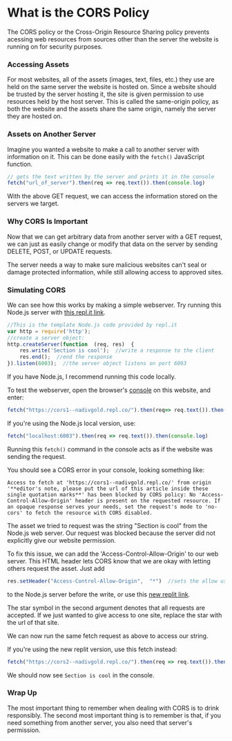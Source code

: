 # What is the CORS Policy
The CORS policy or the Cross-Origin Resource Sharing policy prevents acessing web resources from sources other than the server the website is running on for security purposes.   
### Accessing Assets
For most websites, all of the assets (images, text, files, etc.) they use are held on the same server the website is hosted on. Since a website should be trusted by the server hosting it, the site is given permission to use resources held by the host server. This is called the same-origin policy, as both the website and the assets share the same origin, namely the server they are hosted on. 
### Assets on Another Server
Imagine you wanted a website to make a call to another server with information on it. This can be done easily with the `fetch()` JavaScript function.
~~~javascript
// gets the text written by the server and prints it in the console
fetch("url_of_server").then(req => req.text()).then(console.log)
~~~
With the above GET request, we can access the information stored on the servers we target.
 
 ### Why CORS Is Important
Now that we can get arbitrary data from another server with a GET request, we can just as easily change or modify that data on the server by sending DELETE, POST, or UPDATE requests.  

The server needs a way to make sure malicious websites can't seal or damage protected information, while still allowing access to approved sites. 
### Simulating CORS
We can see how this works by making a simple webserver.  Try running this Node.js server with [this repl.it link](https://repl.it/@NadivGold/cors1).
~~~javascript
//This is the template Node.js code provided by repl.it
var http = require('http');
//create a server object:
http.createServer(function  (req, res)  {
	res.write('Section is cool');  //write a response to the client
	res.end();  //end the response
}).listen(6003);  //the server object listens on port 6003
~~~
If you have Node.js, I recommend running this code locally.

To test the webserver, open the browser's [console](https://support.monday.com/hc/en-us/articles/360002197259-How-to-Open-the-Developer-Console-in-your-Browser) on this website, and enter:
~~~javascript
fetch("https://cors1--nadivgold.repl.co/").then(req=> req.text()).then(console.log)
~~~
If you're using the Node.js local version, use:
~~~javascript
fetch("localhost:6003").then(req => req.text()).then(console.log)
~~~
Running this `fetch()` command in the console acts as if the website was sending the request.

You should see a CORS error in your console, looking something like:
~~~
Access to fetch at 'https://cors1--nadivgold.repl.co/' from origin '**editor's note, please put the url of this article inside these single quotation marks**' has been blocked by CORS policy: No 'Access-Control-Allow-Origin' header is present on the requested resource. If an opaque response serves your needs, set the request's mode to 'no-cors' to fetch the resource with CORS disabled.
~~~
The asset we tried to request was the string "Section is cool" from the Node.js web server. Our request was blocked because the server did not explicitly give our website permission. 

To fix this issue, we can add the 'Access-Control-Allow-Origin' to our web server. This HTML header lets CORS know that we are okay with letting others request the asset. Just add
~~~javascript
res.setHeader("Access-Control-Allow-Origin",  "*")  //sets the allow use to all requests html header
~~~
to the Node.js server before the write, or use this [new replit link](https://repl.it/@NadivGold/cors2).

The star symbol in the second argument denotes that all requests are accepted. If we just wanted to give access to one site, replace the star with the url of that site. 

We can now run the same fetch request as above to access our string.

If you're using the new replit version, use this fetch instead:
~~~javascript
fetch("https://cors2--nadivgold.repl.co/").then(req => req.text()).then(console.log)
~~~

We should now see `Section is cool` in the console. 
### Wrap Up
The most important thing to remember when dealing with CORS is to drink responsibly. 
The second most important thing is to remember is that, if you need something from another server, you also need that server's permission.

